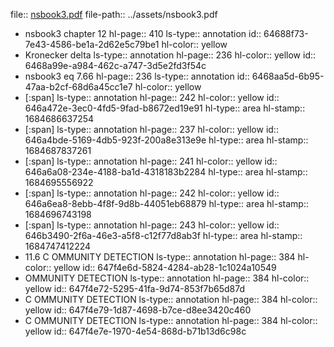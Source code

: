 file:: [nsbook3.pdf](../assets/nsbook3.pdf)
file-path:: ../assets/nsbook3.pdf

- nsbook3 chapter 12
  hl-page:: 410
  ls-type:: annotation
  id:: 64688f73-7e43-4586-be1a-2d62e5c79be1
  hl-color:: yellow
- Kronecker delta
  ls-type:: annotation
  hl-page:: 236
  hl-color:: yellow
  id:: 6468a99e-a984-462c-a747-3d5e2fd3f54c
- nsbook3 eq 7.66
  hl-page:: 236
  ls-type:: annotation
  id:: 6468aa5d-6b95-47aa-b2cf-68d6a45cc1e7
  hl-color:: yellow
- [:span]
  ls-type:: annotation
  hl-page:: 242
  hl-color:: yellow
  id:: 646a472e-3ec0-4fd5-9fad-b8672ed19e91
  hl-type:: area
  hl-stamp:: 1684686637254
- [:span]
  ls-type:: annotation
  hl-page:: 237
  hl-color:: yellow
  id:: 646a4bde-5169-4db5-923f-200a8e313e9e
  hl-type:: area
  hl-stamp:: 1684687837261
- [:span]
  ls-type:: annotation
  hl-page:: 241
  hl-color:: yellow
  id:: 646a6a08-234e-4188-ba1d-4318183b2284
  hl-type:: area
  hl-stamp:: 1684695556922
- [:span]
  ls-type:: annotation
  hl-page:: 242
  hl-color:: yellow
  id:: 646a6ea8-8ebb-4f8f-9d8b-44051eb68879
  hl-type:: area
  hl-stamp:: 1684696743198
- [:span]
  ls-type:: annotation
  hl-page:: 243
  hl-color:: yellow
  id:: 646b3490-2f6a-46e3-a5f8-c12f77d8ab3f
  hl-type:: area
  hl-stamp:: 1684747412224
- 11.6 C OMMUNITY DETECTION
  ls-type:: annotation
  hl-page:: 384
  hl-color:: yellow
  id:: 647f4e6d-5824-4284-ab28-1c1024a10549
- OMMUNITY DETECTION
  ls-type:: annotation
  hl-page:: 384
  hl-color:: yellow
  id:: 647f4e72-5295-41fa-9d74-853f7b65d87d
- C OMMUNITY DETECTION
  ls-type:: annotation
  hl-page:: 384
  hl-color:: yellow
  id:: 647f4e79-1d87-4698-b7ce-d8ee3420c460
- C OMMUNITY DETECTION
  ls-type:: annotation
  hl-page:: 384
  hl-color:: yellow
  id:: 647f4e7e-1970-4e54-868d-b71b13d6c98c